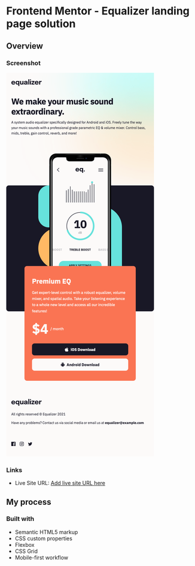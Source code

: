 # Frontend Mentor - Equalizer landing page solution

## Overview

### Screenshot

![](./Screenshot%20Frontend%20Mentor%20Equalizer%20landing%20page.png)

### Links

- Live Site URL: [Add live site URL here](https://your-live-site-url.com)

## My process

### Built with

- Semantic HTML5 markup
- CSS custom properties
- Flexbox
- CSS Grid
- Mobile-first workflow
